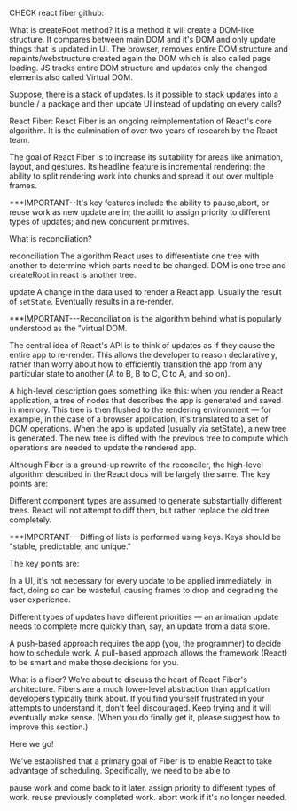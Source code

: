 CHECK react fiber github:

What is createRoot method?
It is a method it will create a DOM-like structure. It compares between main DOM and it's DOM and only update
things that is updated in UI. The browser, removes entire DOM structure and repaints/webstructure created again the DOM which is also called page loading. JS tracks entire DOM structure and updates only the changed elements also called Virtual DOM.

Suppose, there is a stack of updates. Is it possible to stack updates into a bundle / a package and then update UI instead of updating on every calls?


React Fiber: 
React Fiber is an ongoing reimplementation of React's core algorithm. It is the culmination of over two years of research by the React team.

The goal of React Fiber is to increase its suitability for areas like animation, layout, and gestures. Its headline feature is incremental rendering: the ability to split rendering work into chunks and spread it out over multiple frames.

***IMPORTANT--It's key features include the ability to pause,abort, or reuse work as new update are in; the abilit to assign priority to different types of updates; and new concurrent primitives.


What is reconciliation?

reconciliation
The algorithm React uses to differentiate one tree with another to determine which parts need to be changed. 
DOM is one tree and createRoot in react is another tree.

update
A change in the data used to render a React app. Usually the result of `setState`. Eventually results in a re-render.

***IMPORTANT---Reconciliation is the algorithm behind what is popularly understood as the "virtual DOM.

The central idea of React's API is to think of updates as if they cause the entire app to re-render. This allows the developer to reason declaratively, rather than worry about how to efficiently transition the app from any particular state to another (A to B, B to C, C to A, and so on). 


A high-level description goes something like this: when you render a React application, a tree of nodes that describes the app is generated and saved in memory. This tree is then flushed to the rendering environment — for example, in the case of a browser application, it's translated to a set of DOM operations. When the app is updated (usually via setState), a new tree is generated. The new tree is diffed with the previous tree to compute which operations are needed to update the rendered app.

Although Fiber is a ground-up rewrite of the reconciler, the high-level algorithm described in the React docs will be largely the same. The key points are:

Different component types are assumed to generate substantially different trees. React will not attempt to diff them, but rather replace the old tree completely.

***IMPORTANT---Diffing of lists is performed using keys. Keys should be "stable, predictable, and unique."

The key points are:

In a UI, it's not necessary for every update to be applied immediately; in fact, doing so can be wasteful, causing frames to drop and degrading the user experience.

Different types of updates have different priorities — an animation update needs to complete more quickly than, say, an update from a data store.

A push-based approach requires the app (you, the programmer) to decide how to schedule work. A pull-based approach allows the framework (React) to be smart and make those decisions for you.

What is a fiber?
We're about to discuss the heart of React Fiber's architecture. Fibers are a much lower-level abstraction than application developers typically think about. If you find yourself frustrated in your attempts to understand it, don't feel discouraged. Keep trying and it will eventually make sense. (When you do finally get it, please suggest how to improve this section.)

Here we go!

We've established that a primary goal of Fiber is to enable React to take advantage of scheduling. Specifically, we need to be able to

pause work and come back to it later.
assign priority to different types of work.
reuse previously completed work.
abort work if it's no longer needed.



